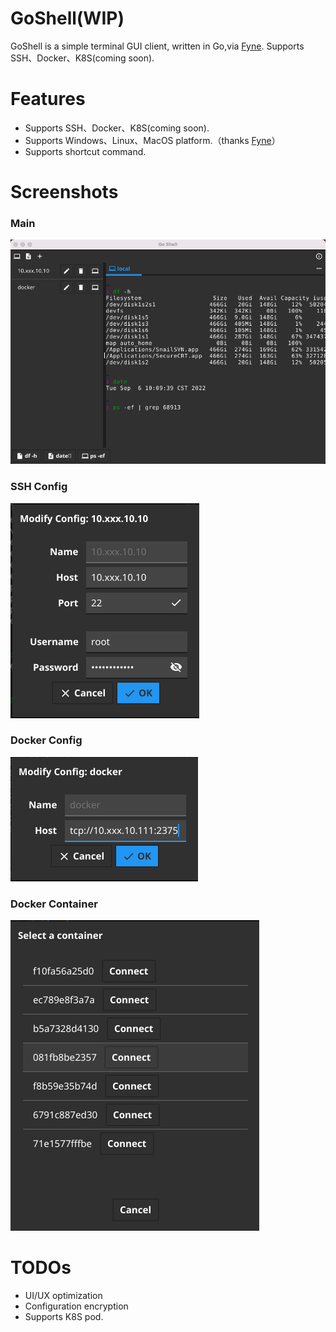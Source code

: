 # GoShell(WIP)

GoShell is a simple terminal GUI client, written in Go,via [Fyne](https://fyne.io). Supports SSH、Docker、K8S(coming soon).


# Features

- Supports SSH、Docker、K8S(coming soon).
- Supports Windows、Linux、MacOS platform.（thanks [Fyne](https://fyne.io)）
- Supports shortcut command.

# Screenshots
### Main
![GoShell Main](screenshot/main.png)
### SSH Config
![GoShell SSH](screenshot/ssh-conf.png)
### Docker Config
![GoShell Docker](screenshot/docker-conf.png)
### Docker Container
![GoShell Docker](screenshot/docker-container.png)

# TODOs

- UI/UX optimization
- Configuration encryption
- Supports K8S pod.
